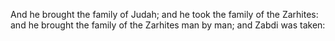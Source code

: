 And he brought the family of Judah; and he took the family of the Zarhites: and he brought the family of the Zarhites man by man; and Zabdi was taken:
